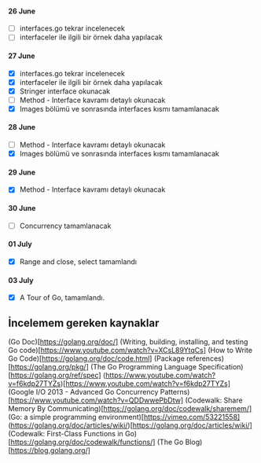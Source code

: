 #### 26 June
- [ ] interfaces.go tekrar incelenecek
- [ ] interfaceler ile ilgili bir örnek daha yapılacak

#### 27 June
- [x] interfaces.go tekrar incelenecek
- [x] interfaceler ile ilgili bir örnek daha yapılacak
- [x] Stringer interface okunacak
- [ ] Method - Interface kavramı detaylı okunacak
- [x] Images bölümü ve sonrasında interfaces kısmı tamamlanacak

#### 28 June
- [ ] Method - Interface kavramı detaylı okunacak
- [x] Images bölümü ve sonrasında interfaces kısmı tamamlanacak

#### 29 June
- [x] Method - Interface kavramı detaylı okunacak

#### 30 June
- [ ] Concurrency tamamlanacak

#### 01 July
- [x] Range and close, select tamamlandı

#### 03 July
- [x] A Tour of Go, tamamlandı.

## İncelemem gereken kaynaklar
(Go Doc)[https://golang.org/doc/]
(Writing, building, installing, and testing Go code)[https://www.youtube.com/watch?v=XCsL89YtqCs]
(How to Write Go Code)[https://golang.org/doc/code.html]
(Package references) [https://golang.org/pkg/]
(The Go Programming Language Specification)[https://golang.org/ref/spec]
(https://www.youtube.com/watch?v=f6kdp27TYZs)[https://www.youtube.com/watch?v=f6kdp27TYZs]
(Google I/O 2013 - Advanced Go Concurrency Patterns)[https://www.youtube.com/watch?v=QDDwwePbDtw]
(Codewalk: Share Memory By Communicating)[https://golang.org/doc/codewalk/sharemem/]
(Go: a simple programming environment)[https://vimeo.com/53221558]
(https://golang.org/doc/articles/wiki/)[https://golang.org/doc/articles/wiki/]
(Codewalk: First-Class Functions in Go)[https://golang.org/doc/codewalk/functions/]
(The Go Blog)[https://blog.golang.org/]